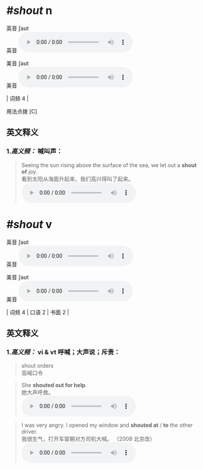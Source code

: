 # ***\#shout*** n
英音 ʃaʊt  
英音
<audio src="./media/shout-B.aac" controls="controls"></audio>

美音 ʃaʊt  
美音
<audio src="./media/shout.aac" controls="controls"></audio>



| 词频 4 |  

用法点拨  [C]

英文释义
---
### 1.*高义频：* **喊叫声：**  

 > Seeing the sun rising above the surface of the sea, we let out a **shout of** joy.  
 > 看到太阳从海面升起来，我们高兴得叫了起来。    
<audio src="./media/shout-3.aac" controls="controls"></audio>


# ***\#shout*** v
英音 ʃaʊt  
英音
<audio src="./media/shout-B.aac" controls="controls"></audio>

美音 ʃaʊt  
美音
<audio src="./media/shout.aac" controls="controls"></audio>



| 词频 4 | 口语 2 | 书面 2 |  

英文释义
---
### 1.*高义频：* **vi & vt 呼喊；大声说；斥责：**  

 > shout orders  
 > 高喊口令    

 > She **shouted out for help**.  
 > 她大声呼救。    
<audio src="./media/shout-1.aac" controls="controls"></audio>

 > I was very angry. I opened my window and **shouted at** / **to** the other driver.  
 > 我很生气，打开车窗朝对方司机大喊。  （2008 北京改）  
<audio src="./media/shouted at to.aac" controls="controls"></audio>


